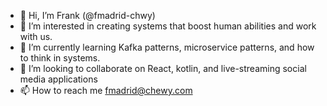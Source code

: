 - 👋 Hi, I’m Frank (@fmadrid-chwy)
- 👀 I’m interested in creating systems that boost human abilities and work with us.
- 🌱 I’m currently learning Kafka patterns, microservice patterns, and how to think in systems.
- 💞️ I’m looking to collaborate on React, kotlin, and live-streaming social media applications
- 📫 How to reach me [fmadrid@chewy.com](mailto:fmadrid@chewy.com)

<!---
fmadrid-chwy/fmadrid-chwy is a ✨ special ✨ repository because its `README.md` (this file) appears on your GitHub profile.
You can click the Preview link to take a look at your changes.
--->
